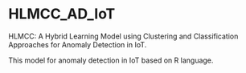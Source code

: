 # HLMCC_AD_IoT
HLMCC: A Hybrid Learning Model using Clustering and Classification Approaches for Anomaly Detection in IoT.

This model for anomaly detection in IoT based on R language.
